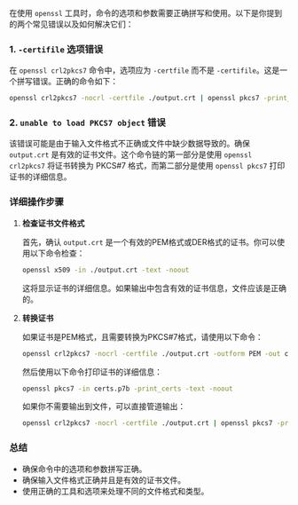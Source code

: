 在使用 `openssl` 工具时，命令的选项和参数需要正确拼写和使用。以下是你提到的两个常见错误以及如何解决它们：

### 1. `-certifile` 选项错误

在 `openssl crl2pkcs7` 命令中，选项应为 `-certfile` 而不是 `-certifile`。这是一个拼写错误。正确的命令如下：

```bash
openssl crl2pkcs7 -nocrl -certfile ./output.crt | openssl pkcs7 -print_certs -text -noout
```

### 2. `unable to load PKCS7 object` 错误

该错误可能是由于输入文件格式不正确或文件中缺少数据导致的。确保 `output.crt` 是有效的证书文件。这个命令链的第一部分是使用 `openssl crl2pkcs7` 将证书转换为 PKCS#7 格式，而第二部分是使用 `openssl pkcs7` 打印证书的详细信息。

### 详细操作步骤

1. **检查证书文件格式**

   首先，确认 `output.crt` 是一个有效的PEM格式或DER格式的证书。你可以使用以下命令检查：

   ```bash
   openssl x509 -in ./output.crt -text -noout
   ```

   这将显示证书的详细信息。如果输出中包含有效的证书信息，文件应该是正确的。

2. **转换证书**

   如果证书是PEM格式，且需要转换为PKCS#7格式，请使用以下命令：

   ```bash
   openssl crl2pkcs7 -nocrl -certfile ./output.crt -outform PEM -out certs.p7b
   ```

   然后使用以下命令打印证书的详细信息：

   ```bash
   openssl pkcs7 -in certs.p7b -print_certs -text -noout
   ```

   如果你不需要输出到文件，可以直接管道输出：

   ```bash
   openssl crl2pkcs7 -nocrl -certfile ./output.crt | openssl pkcs7 -print_certs -text -noout
   ```

### 总结

- 确保命令中的选项和参数拼写正确。
- 确保输入文件格式正确并且是有效的证书文件。
- 使用正确的工具和选项来处理不同的文件格式和类型。
